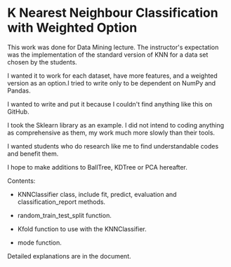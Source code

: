 # K Nearest Neighbour Classification with Weighted Option 

This work was done for Data Mining lecture. The instructor's expectation was the implementation of the standard version of KNN for a data set chosen by the students.

I wanted it to work for each dataset, have more features, and a weighted version as an option.I tried to write only to be dependent on NumPy and Pandas.

I wanted to write and put it because I couldn't find anything like this on GitHub.

I took the Sklearn library as an example. I did not intend to coding anything as comprehensive as them, my work much more slowly than their tools.

I wanted students who do research like me to find understandable codes and benefit them.

I hope to make additions to BallTree, KDTree or PCA hereafter.

Contents:

- KNNClassifier class, include fit, predict, evaluation and classification_report methods.

- random_train_test_split function.

- Kfold function to use with the KNNClassifier.

- mode function.

Detailed explanations are in the document.